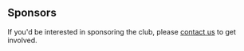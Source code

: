 ## Sponsors

<Profile name='Jane Street' links="Join Jane Street,https://www.janestreet.com/join-jane-street/\nWomen's Panel 03/03/2020,https://oxfordunichess.github.io/oucc-backend/files/Jane_Street_Womens_Panel.pdf\nHT'20" description='Jane Street is a quantitative trading firm and global liquidity provider. Our trading is based on mathematical modeling and strategies and we use innovative technology, a scientific approach, and a deep understanding of markets to stay successful. With over 1000 employees in our New York, London, Amsterdam, and Hong Kong offices, that’s a lot of ideas. Our next great idea could come from you; what will you come up with?' thumbnail='jane_street_logo.svg' />

<Profile name='Chess & Bridge' links="Shop now,https://shop.chess.co.uk/\nCHESS Magazine,https://www.chess.co.uk/\nHT'20" description='Chess & Bridge Online Store is your one place for all your chess needs. We stock chess books, equipment, software, dvds and more. We also stock quality bridge equipment and a range of great classical games such as poker, backgammon, mahjong and other traditional board games.\nIn addition to providing us with a number of sets, clocks, and magazines, Chess & Bridge is also offering all students of the university a 10% discount. Please contact the club to find out more.' thumbnail='chess&bridge_logo.svg' />

<Profile name='University of Oxford' links="Apply for a grant,https://www.ox.ac.uk/students/life/clubs/clubs/registered-clubs/club-grants?wssl=1\nTT'17\nHT'20" description='The Clubs Committee of the University of Oxford Administration Staff meets termly to decide on the award of small sums to registered non-sports clubs to support their activities. The qualifying eligibility falls under special purpose grants and loans, to larger non-sports clubs that are long-established (continuously registered for at least five years with a membership of at least 30 for the entire period).\nOUCC was awarded a grant for the Hilary Term of 2020.' thumbnail='oxford.png' />

If you'd be interested in sponsoring the club, please [contact us](/contact) to get involved.